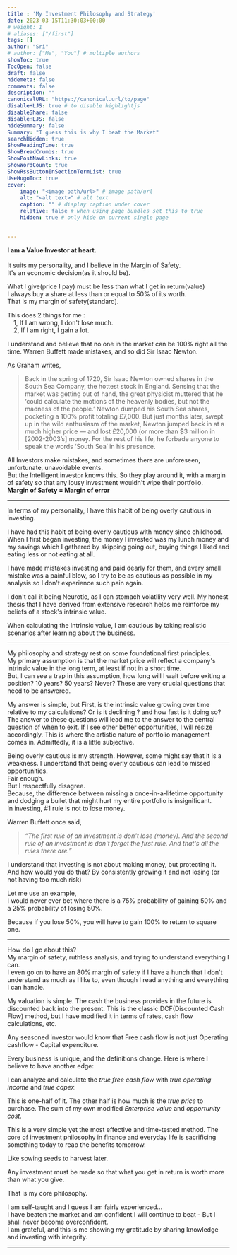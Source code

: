 ```yaml
---
title : 'My Investment Philosophy and Strategy'
date: 2023-03-15T11:30:03+00:00
# weight: 1
# aliases: ["/first"]
tags: []
author: "Sri"
# author: ["Me", "You"] # multiple authors
showToc: true
TocOpen: false
draft: false
hidemeta: false
comments: false
description: ""
canonicalURL: "https://canonical.url/to/page"
disableHLJS: true # to disable highlightjs
disableShare: false
disableHLJS: false
hideSummary: false
Summary: "I guess this is why I beat the Market"
searchHidden: true
ShowReadingTime: true
ShowBreadCrumbs: true
ShowPostNavLinks: true
ShowWordCount: true
ShowRssButtonInSectionTermList: true
UseHugoToc: true
cover:
    image: "<image path/url>" # image path/url
    alt: "<alt text>" # alt text
    caption: "" # display caption under cover
    relative: false # when using page bundles set this to true
    hidden: true # only hide on current single page


---
```





__I am a Value Investor at heart.__
<br>  
It suits my personality, and I believe in the Margin of Safety.  
It's an economic decision(as it should be).

What I give(price I pay) must be less than what I get in return(value)  
I always buy a share at less than or equal to 50% of its worth.  
That is my margin of safety(standard).

This does 2 things for me :  
 1, If I am wrong, I don't lose much.  
 2, If I am right, I gain a lot.

I understand and believe that no one in the market can be 100% right all the time. Warren Buffett made mistakes, and so did Sir Isaac Newton.

As Graham writes,



 
> Back in the spring of 1720, Sir Isaac Newton owned shares in the South Sea Company, the hottest stock in England. Sensing that the market was getting out of hand, the great physicist muttered that he ‘could calculate the motions of the heavenly bodies, but not the madness of the people.’ Newton dumped his South Sea shares, pocketing a 100% profit totaling £7,000. But just months later, swept up in the wild enthusiasm of the market, Newton jumped back in at a much higher price — and lost £20,000 (or more than $3 million in \[2002-2003’s\] money. For the rest of his life, he forbade anyone to speak the words ‘South Sea’ in his presence.





All Investors make mistakes, and sometimes there are unforeseen, unfortunate, unavoidable events.  
But the Intelligent investor knows this. So they play around it, with a margin of safety so that any lousy investment wouldn't wipe their portfolio.  
**Margin of Safety = Margin of error**

---

In terms of my personality, I have this habit of being overly cautious in investing.

I have had this habit of being overly cautious with money since childhood. When I first began investing, the money I invested was my lunch money and my savings which I gathered by skipping going out, buying things I liked and eating less or not eating at all.

I have made mistakes investing and paid dearly for them, and every small mistake was a painful blow, so I try to be as cautious as possible in my analysis so I don't experience such pain again.

I don't call it being Neurotic, as I can stomach volatility very well. My honest thesis that I have derived from extensive research helps me reinforce my beliefs of a stock's intrinsic value.

When calculating the Intrinsic value, I am cautious by taking realistic scenarios after learning about the business.

---

My philosophy and strategy rest on some foundational first principles.  
My primary assumption is that the market price will reflect a company's intrinsic value in the long term, at least if not in a short time.  
But, I can see a trap in this assumption, how long will I wait before exiting a position? 10 years? 50 years? Never? These are very crucial questions that need to be answered.

My answer is simple, but First, is the intrinsic value growing over time relative to my calculations? Or is it declining ? and how fast is it doing so? The answer to these questions will lead me to the answer to the central question of when to exit. If I see other better opportunities, I will resize accordingly. This is where the artistic nature of portfolio management comes in. Admittedly, it is a little subjective.

Being overly cautious is my strength. However, some might say that it is a weakness. I understand that being overly cautious can lead to missed opportunities.  
Fair enough.  
But I respectfully disagree.  
Because, the difference between missing a once-in-a-lifetime opportunity and dodging a bullet that might hurt my entire portfolio is insignificant.  
In investing, #1 rule is not to lose money.

Warren Buffett once said,




> _“The first rule of an investment is don't lose (money). And the second rule of an investment is don't forget the first rule. And that's all the rules there are.”_



I understand that investing is not about making money, but protecting it. And how would you do that? By consistently growing it and not losing (or not having too much risk)

Let me use an example,  
I would never ever bet where there is a 75% probability of gaining 50% and a 25% probability of losing 50%.

Because if you lose 50%, you will have to gain 100% to return to square one.

---

How do I go about this?  
My margin of safety, ruthless analysis, and trying to understand everything I can.  
I even go on to have an 80% margin of safety if I have a hunch that I don't understand as much as I like to, even though I read anything and everything I can handle.

My valuation is simple. The cash the business provides in the future is discounted back into the present. This is the classic DCF(Discounted Cash Flow) method, but I have modified it in terms of rates, cash flow calculations, etc.

Any seasoned investor would know that Free cash flow is not just Operating cashflow - Capital expenditure.

Every business is unique, and the definitions change. Here is where I believe to have another edge:

I can analyze and calculate the _true free cash flow_ with _true operating income_ and _true capex._

This is one-half of it. The other half is how much is the _true price_ to purchase. The sum of my own modified _Enterprise value_ and _opportunity cost._

This is a very simple yet the most effective and time-tested method. The core of investment philosophy in finance and everyday life is sacrificing something today to reap the benefits tomorrow.

Like sowing seeds to harvest later.

Any investment must be made so that what you get in return is worth more than what you give.

That is my core philosophy.

I am self-taught and I guess I am fairly experienced...  
I have beaten the market and am confident I will continue to beat - But I shall never become overconfident.  
I am grateful, and this is me showing my gratitude by sharing knowledge and investing with integrity.

---